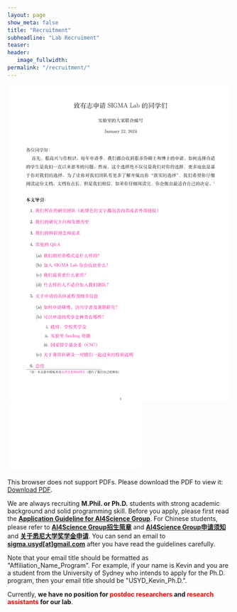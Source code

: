 ```yaml
---
layout: page
show_meta: false
title: "Recruitment"
subheadline: "Lab Recruiment"
teaser: 
header:
   image_fullwidth: 
permalink: "/recruitment/"
---
```


<img src="../guidelines/guideline_chinese.pdf" width="600">
<object data="../guidelines/guideline_chinese.pdf" type="application/pdf" width="700px" height="700px">
    <embed src="../guidelines/guideline_chinese.pdf">
        <p>This browser does not support PDFs. Please download the PDF to view it: <a href="../guidelines/guideline_chinese.pdf">Download PDF</a>.</p>
    </embed>
</object>

We are always recruiting **M.Phil. or Ph.D.** students with strong academic background and solid programming skill. Before you apply, please first read the [**Application Guideline for AI4Science Group**](/guidelines/guideline_eng.pdf). For Chinese students, please refer to [**AI4Science Group招生简章**](/guidelines/ad.pdf) and [**AI4Science Group申请须知**](/guidelines/guideline_chinese.pdf) and [**关于悉尼大学奖学金申请**](/guidelines/scholarship_chi.pdf). You can send an email to [**sigma.usyd[at]gmail.com**](mailto:sigma.usyd@gmail.com) after you have read the guidelines carefully. 

Note that your email title should be formatted as "Affiliation_Name_Program". For example, if your name is Kevin and you are a student from the University of Sydney who intends to apply for the Ph.D. program, then your email title should be "USYD_Kevin_Ph.D.".

Currently, **we have no position for <span style="color:red"> postdoc researchers </span> and <span style="color:red"> research assistants </span> for our lab**.
